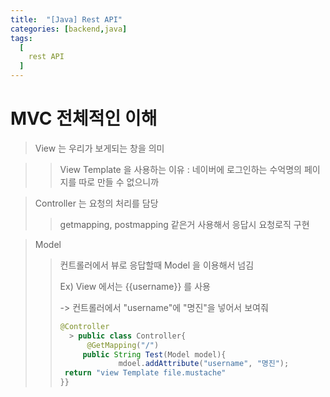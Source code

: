 ```yaml
---
title:  "[Java] Rest API"
categories: [backend,java]
tags:
  [
    rest API
  ] 
---
```



# MVC 전체적인 이해

> View 는 우리가 보게되는 창을 의미 

> > View Template 을 사용하는 이유 : 네이버에 로그인하는 수억명의 페이지를 따로 만들 수 없으니까

> Controller 는 요청의 처리를 담당
>
> > getmapping, postmapping 같은거 사용해서 응답시 요청로직 구현

>
>
>Model 
>
>> 컨트롤러에서 뷰로 응답할때 Model 을 이용해서 넘김
>>
>> Ex) View 에서는 {{username}} 를 사용 
>>
>> -> 컨트롤러에서 "username"에 "명진"을 넣어서 보여줘 
>>
>> ```java
>> @Controller
>>   > public class Controller{
>>  	 @GetMapping("/")
>> 		public String Test(Model model){
>> 		 		mdoel.addAttribute("username", "명진");
>> 	return "view Template file.mustache"
>> }}
>> ```
>



